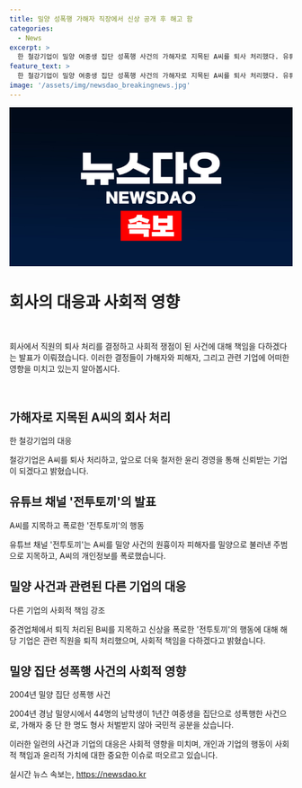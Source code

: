 ```yaml
---
title: 밀양 성폭행 가해자 직장에서 신상 공개 후 해고 함
categories:
  - News
excerpt: >
  한 철강기업이 밀양 여중생 집단 성폭행 사건의 가해자로 지목된 A씨를 퇴사 처리했다. 유튜브 채널 전투토끼가 A씨를 공격하며 사생활 정보까지 폭로했다. 또한, 또 다른 가해자 B씨도 중견업체에서 퇴직 처리됐다. 이에 각 기업은 윤리 경영과 사회적 책임을 강조하며 사건에 대한 심각한 대처를 했다. 2004년 발생한 사건으로 인해 국민적 공분이 일고 있으며, 지난달에는 관련 당사자들로부터 공동 사과문이 발표됐다.
feature_text: >
  한 철강기업이 밀양 여중생 집단 성폭행 사건의 가해자로 지목된 A씨를 퇴사 처리했다. 유튜브 채널 전투토끼가 A씨를 공격하며 사생활 정보까지 폭로했다. 또한, 또 다른 가해자 B씨도 중견업체에서 퇴직 처리됐다. 이에 각 기업은 윤리 경영과 사회적 책임을 강조하며 사건에 대한 심각한 대처를 했다. 2004년 발생한 사건으로 인해 국민적 공분이 일고 있으며, 지난달에는 관련 당사자들로부터 공동 사과문이 발표됐다.
image: '/assets/img/newsdao_breakingnews.jpg'
---
```


<p><img src="/assets/img/newsdao_breakingnews.jpg" alt="koreaapp 속보" /></p>

<h1>회사의 대응과 사회적 영향</h1>

<p data-ke-size="size16">&nbsp;</p>

<p>회사에서 직원의 퇴사 처리를 결정하고 사회적 쟁점이 된 사건에 대해 책임을 다하겠다는 발표가 이뤄졌습니다. 이러한 결정들이 가해자와 피해자, 그리고 관련 기업에 어떠한 영향을 미치고 있는지 알아봅시다.</p>

<p data-ke-size="size16">&nbsp;</p>

<h2 data-ke-size="size26">가해자로 지목된 A씨의 회사 처리</h2>

<p data-ke-size="size16">한 철강기업의 대응</p>

<p>철강기업은 A씨를 퇴사 처리하고, 앞으로 더욱 철저한 윤리 경영을 통해 신뢰받는 기업이 되겠다고 밝혔습니다.</p>

<h2 data-ke-size="size26">유튜브 채널 '전투토끼'의 발표</h2>

<p data-ke-size="size16">A씨를 지목하고 폭로한 '전투토끼'의 행동</p>

<p>유튜브 채널 '전투토끼'는 A씨를 밀양 사건의 원흉이자 피해자를 밀양으로 불러낸 주범으로 지목하고, A씨의 개인정보를 폭로했습니다.</p>

<h2 data-ke-size="size26">밀양 사건과 관련된 다른 기업의 대응</h2>

<p data-ke-size="size16">다른 기업의 사회적 책임 강조</p>

<p>중견업체에서 퇴직 처리된 B씨를 지목하고 신상을 폭로한 '전투토끼'의 행동에 대해 해당 기업은 관련 직원을 퇴직 처리했으며, 사회적 책임을 다하겠다고 밝혔습니다.</p>

<h2 data-ke-size="size26">밀양 집단 성폭행 사건의 사회적 영향</h2>

<p data-ke-size="size16">2004년 밀양 집단 성폭행 사건</p>

<p>2004년 경남 밀양시에서 44명의 남학생이 1년간 여중생을 집단으로 성폭행한 사건으로, 가해자 중 단 한 명도 형사 처벌받지 않아 국민적 공분을 샀습니다.</p>

<p>이러한 일련의 사건과 기업의 대응은 사회적 영향을 미치며, 개인과 기업의 행동이 사회적 책임과 윤리적 가치에 대한 중요한 이슈로 떠오르고 있습니다.</p>
실시간 뉴스 속보는, <a href="https://newsdao.kr" rel="dofollow">https://newsdao.kr</a>


